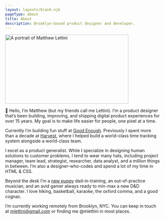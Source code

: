 ```yaml
---
layout: layouts/blank.njk
pageType: about
title: About
description: Brooklyn-based product designer and developer.
---
```


<section>
  <div class="inner">

<img src="/images/matthew-lettini-portrait.jpg" alt="A portrait of Matthew Lettini" class="portrait" width="400" height="225">

👋 Hello, I’m Matthew (but my friends call me Lettini). I’m a product designer that’s been building, improving, and shipping digital product experiences for over 15 years. My goal is to make life easier for people, one pixel at a time.

Currently I’m building fun stuff at <a href="https://goodenough.us" target="_blank">Good Enough</a>. Previously I spent more than a decade at <a href="https://getharvest.com" target="_blank">Harvest</a>, where I helped build a world-class time tracking system alongside a world-class team.

I excel as a product generalist. While I specialize in designing human solutions to customer problems, I tend to wear many hats, including project manager, team lead, strategist, researcher, data analyst, and a million things in between. I’m also a designer-who-codes and spend a lot of my time in HTML & CSS.

Beyond the desk I’m a <a href="https://www.instagram.com/p/CXeYImOFqui" target="_blank">new puppy</a> dad-in-training, an out-of-practice musician, and an avid gamer always ready to min-max a new D&D character. I love hiking, basketball, karaoke, the oxford comma, and a good cognac.

I’m currently working remotely from Brooklyn, NYC. You can keep in touch at <a href="mailto:mlettini@gmail.com?subject=Hello!" target="_blank" aria-label="Email me">mlettini@gmail.com</a> or finding me @mlettini in most places.

  </div>
</section>
